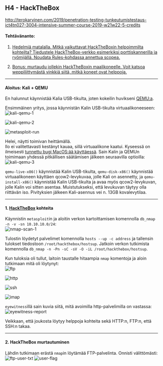 ## H4 - HackTheBox

http://terokarvinen.com/2019/penetration-testing-tunkeutumistestaus-ict4tn027-3004-intensive-summer-course-2019-w21w22-5-credits

#### Tehtävänanto:

1. [Hedelmiä matalalla. Mitkä vaikuttavat HackTheBoxin helpoimmilta kohteilta? Tiedustele HackTheBox-verkko esimerkiksi porttiskannerilla ja ryömijällä. Noudata Rules-kohdassa annettua scopea.](#tehtava1)

2. [Bonus: murtaudu jollekin HackTheBoxin maalikoneelle. Voit katsoa weppiliittymästä vinkkiä siitä, mitkä koneet ovat helppoja.](#tehtava2)

---

#### Aloitus: Kali + QEMU

En halunnut käynnistää Kalia USB-tikulta, joten kokeilin huvikseni [QEMU:a](https://www.qemu.org).

Ensimmäinen yritys, jossa käynnistän Kalin USB-tikulta virtuaalikoneeseen:\
![kali-qemu-1](/h4-hackthebox/screenshots/kali-qemu-1.png)

![kali-qemu-2](/h4-hackthebox/screenshots/kali-qemu-2.png)

![metasploit-run](/h4-hackthebox/screenshots/metasploit-run.png)

Helei, näytti toimivan heittämällä.\
Ilo ei valitettavasti kestänyt kauaa, sillä virtuaalikone kaatui. Kyseessä on ilmeisesti [tunnettu bugi MacOS:ää käyttäessä](https://bugs.launchpad.net/qemu/+bug/1818937). Sain Kalin ja QEMUn toimimaan yhdessä pitkällisen säätämisen jälkeen seuraavilla optioilla:\
![kali-qemu-3](/h4-hackthebox/screenshots/kali-qemu-3.png)

`qemu-live-x86()` käynnistää Kalin USB-tikulta, `qemu-disk-x86()` käynnistää virtuaalikoneen käyttäen qcow2-levykuvaa, jolle Kali on asennetty, ja `qemu-install-x86()` käynnistää Kalin USB-tikulta ja avaa myös qcow2-levykuvan, jolle Kalin voi sitten asentaa. Muistutukseksi, että levukuvan täytyy olla riittävän iso. Pivityksien jälkeen Kali-asennus vei n. 13GB kovalevytilaa.

---

#### <a id="tehtava1">1. [HackTheBox](https://www.hackthebox.eu) kohteita</a>

Käynnistin `metasploit`in ja aloitin verkon kartoittamisen komennolla `db_nmap -n -v -sn 10.10.10.0/24`:\
![nmap-scan-1](/h4-hackthebox/screenshots/nmap-scan-1.png)

Tulostin löydetyt palvelimet komennolla `hosts --up -c address` ja tallensin tulokset tiedostoon `/root/hackthebox/hostsup`. Jatkoin verkon tutkimista komennolla `db_nmap -n -Pn -sC -sV -O -iL /root/hackthebox/hostsup`.

Kun tuloksia oli tullut, laitoin taustalle hitaampia `nmap` komentoja ja aloin tutkimaan mitä oli löytynyt:\
![ftp](/h4-hackthebox/screenshots/ftp.png)

![http](/h4-hackthebox/screenshots/http.png)

![ssh](/h4-hackthebox/screenshots/ssh.png)

![imap](/h4-hackthebox/screenshots/imap.png)

`eyewitness`illä sain kuvia siitä, mitä avoimilla http-palvelimilla on vastassa:\
![eyewitness-report](/h4-hackthebox/screenshots/eyewitness-report.png)

Veikkaan, että joukosta löytyy helppoja kohteita sekä HTTP:n, FTP:n, että SSH:n takaa.

---

#### <a id="tehtava2">2. HackTheBox murtautuminen</a>

Lähdin tutkimaan erästä `nmap`in löytämää FTP-palvelinta. Onnisti välittömästi:\
![ftp-user-txt](/h4-hackthebox/screenshots/ftp-user-txt.png)
![user-flag](/h4-hackthebox/screenshots/user-flag.png)
